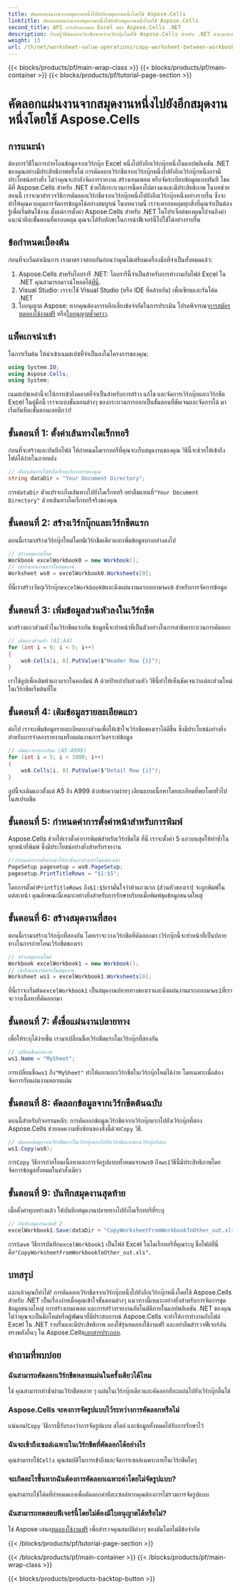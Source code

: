 ```yaml
---
title: คัดลอกแผ่นงานจากสมุดงานหนึ่งไปยังอีกสมุดงานหนึ่งโดยใช้ Aspose.Cells
linktitle: คัดลอกแผ่นงานจากสมุดงานหนึ่งไปยังอีกสมุดงานหนึ่งโดยใช้ Aspose.Cells
second_title: API การประมวลผล Excel ของ Aspose.Cells .NET
description: เรียนรู้วิธีคัดลอกเวิร์กชีตระหว่างเวิร์กบุ๊กโดยใช้ Aspose.Cells สำหรับ .NET คำแนะนำทีละขั้นตอนนี้ประกอบด้วยข้อกำหนดเบื้องต้น ตัวอย่างโค้ด และคำถามที่พบบ่อย
weight: 13
url: /th/net/worksheet-value-operations/copy-worksheet-between-workbooks/
---
```


{{< blocks/products/pf/main-wrap-class >}}
{{< blocks/products/pf/main-container >}}
{{< blocks/products/pf/tutorial-page-section >}}

# คัดลอกแผ่นงานจากสมุดงานหนึ่งไปยังอีกสมุดงานหนึ่งโดยใช้ Aspose.Cells

## การแนะนำ
ต้องการวิธีในการถ่ายโอนข้อมูลจากเวิร์กบุ๊ก Excel หนึ่งไปยังอีกเวิร์กบุ๊กหนึ่งในแอปพลิเคชัน .NET ของคุณอย่างมีประสิทธิภาพหรือไม่ การคัดลอกเวิร์กชีตจากเวิร์กบุ๊กหนึ่งไปยังอีกเวิร์กบุ๊กหนึ่งอาจมีประโยชน์อย่างยิ่ง ไม่ว่าคุณจะกำลังจัดการรายงาน สร้างเทมเพลต หรือจัดระเบียบข้อมูลแบบทันที โชคดีที่ Aspose.Cells สำหรับ .NET ช่วยให้กระบวนการนี้ตรงไปตรงมาและมีประสิทธิภาพ ในบทช่วยสอนนี้ เราจะมาสำรวจวิธีการคัดลอกเวิร์กชีตจากเวิร์กบุ๊กหนึ่งไปยังอีกเวิร์กบุ๊กหนึ่งอย่างราบรื่น ซึ่งจะทำให้คุณควบคุมการจัดการข้อมูลได้อย่างสมบูรณ์
ในบทความนี้ เราจะครอบคลุมทุกสิ่งที่คุณจำเป็นต้องรู้เพื่อเริ่มต้นใช้งาน ตั้งแต่การตั้งค่า Aspose.Cells สำหรับ .NET ในโปรเจ็กต์ของคุณไปจนถึงคำแนะนำทีละขั้นตอนที่ครอบคลุม คุณจะได้รับทักษะในการนำฟีเจอร์นี้ไปใช้ได้อย่างราบรื่น
## ข้อกำหนดเบื้องต้น
ก่อนที่จะเริ่มดำเนินการ เรามาตรวจสอบกันก่อนว่าคุณได้เตรียมเครื่องมือที่จำเป็นทั้งหมดแล้ว:
1.  Aspose.Cells สำหรับไลบรารี .NET: ไลบรารีนี้จำเป็นสำหรับการทำงานกับไฟล์ Excel ใน .NET คุณสามารถดาวน์โหลดได้[ที่นี่](https://releases.aspose.com/cells/net/).
2. Visual Studio: เราจะใช้ Visual Studio (หรือ IDE ที่คล้ายกัน) เพื่อเขียนและรันโค้ด .NET
3.  ใบอนุญาต Aspose: หากคุณต้องการหลีกเลี่ยงข้อจำกัดในการประเมิน โปรดพิจารณา[การสมัครทดลองใช้งานฟรี](https://releases.aspose.com/) หรือ[ใบอนุญาตชั่วคราว](https://purchase.aspose.com/temporary-license/).
## แพ็คเกจนำเข้า
ในการเริ่มต้น ให้นำเข้าเนมสเปซที่จำเป็นลงในโครงการของคุณ:
```csharp
using System.IO;
using Aspose.Cells;
using System;
```
เนมสเปซเหล่านี้จะให้การเข้าถึงคลาสที่จำเป็นสำหรับการสร้าง แก้ไข และจัดการเวิร์กบุ๊กและเวิร์กชีต Excel
ในคู่มือนี้ เราจะแบ่งขั้นตอนต่างๆ ของกระบวนการออกเป็นขั้นตอนที่ชัดเจนและจัดการได้ มาเริ่มกันทีละขั้นตอนเลยดีกว่า!
## ขั้นตอนที่ 1: ตั้งค่าเส้นทางไดเร็กทอรี
ก่อนที่จะสร้างและบันทึกไฟล์ ให้กำหนดไดเรกทอรีที่คุณจะเก็บสมุดงานของคุณ วิธีนี้จะช่วยให้เข้าถึงไฟล์ได้ง่ายในภายหลัง
```csharp
// ตั้งค่าเส้นทางไปยังไดเร็กทอรีเอกสารของคุณ
string dataDir = "Your Document Directory";
```
 การ`dataDir` ตัวแปรจะเก็บเส้นทางไปยังไดเร็กทอรี อย่าลืมแทนที่`"Your Document Directory"` ด้วยเส้นทางไดเร็กทอรีจริงของคุณ
## ขั้นตอนที่ 2: สร้างเวิร์กบุ๊กและเวิร์กชีตแรก
ตอนนี้เรามาสร้างเวิร์กบุ๊กใหม่โดยมีเวิร์กชีตเดียวและเพิ่มข้อมูลบางอย่างลงไป
```csharp
// สร้างสมุดงานใหม่
Workbook excelWorkbook0 = new Workbook();
// เข้าถึงแผ่นงานแรกในสมุดงาน
Worksheet ws0 = excelWorkbook0.Worksheets[0];
```
 ที่นี่เราสร้างวัตถุเวิร์กบุ๊ก`excelWorkbook0`และดึงแผ่นงานแรกออกมา`ws0` สำหรับการจัดการข้อมูล
## ขั้นตอนที่ 3: เพิ่มข้อมูลส่วนหัวลงในเวิร์กชีต
มาสร้างแถวส่วนหัวในเวิร์กชีตแรกกัน ข้อมูลนี้จะทำหน้าที่เป็นตัวอย่างในการสาธิตกระบวนการคัดลอก
```csharp
// เติมแถวส่วนหัว (A1:A4)
for (int i = 0; i < 5; i++)
{
    ws0.Cells[i, 0].PutValue($"Header Row {i}");
}
```
เราใช้ลูปเพื่อเติมห้าแถวแรกในคอลัมน์ A ด้วยป้ายกำกับส่วนหัว วิธีนี้ทำให้เห็นชัดเจนว่าแต่ละส่วนใหม่ในเวิร์กชีตเริ่มต้นที่ใด
## ขั้นตอนที่ 4: เติมข้อมูลรายละเอียดแถว
ต่อไป เราจะเพิ่มข้อมูลรายละเอียดบางส่วนเพื่อให้เข้าใจเวิร์กชีตของเราได้ดีขึ้น ซึ่งมีประโยชน์อย่างยิ่งสำหรับการจำลองรายงานหรือแผ่นงานการวิเคราะห์ข้อมูล
```csharp
// เติมแถวรายละเอียด (A5:A999)
for (int i = 5; i < 1000; i++)
{
    ws0.Cells[i, 0].PutValue($"Detail Row {i}");
}
```
ลูปนี้จะเติมแถวตั้งแต่ A5 ถึง A999 ด้วยข้อความง่ายๆ เลียนแบบเนื้อหาโดยละเอียดที่พบโดยทั่วไปในสเปรดชีต
## ขั้นตอนที่ 5: กำหนดค่าการตั้งค่าหน้าสำหรับการพิมพ์
Aspose.Cells ช่วยให้เราตั้งค่าการพิมพ์สำหรับเวิร์กชีตได้ ที่นี่ เราจะตั้งค่า 5 แถวบนสุดให้ทำซ้ำในทุกหน้าที่พิมพ์ ซึ่งมีประโยชน์อย่างยิ่งสำหรับรายงาน
```csharp
//กำหนดค่าการตั้งค่าหน้าให้ทำซ้ำแถวส่วนหัวในแต่ละหน้า
PageSetup pagesetup = ws0.PageSetup;
pagesetup.PrintTitleRows = "$1:$5";
```
 โดยการตั้งค่า`PrintTitleRows` ถึง`$1:$5`เรามั่นใจว่าห้าแถวแรก (ส่วนหัวของเรา) จะถูกพิมพ์ในแต่ละหน้า คุณลักษณะนี้เหมาะอย่างยิ่งสำหรับการรักษาบริบทเมื่อพิมพ์ชุดข้อมูลขนาดใหญ่
## ขั้นตอนที่ 6: สร้างสมุดงานที่สอง
ตอนนี้เรามาสร้างเวิร์กบุ๊กที่สองกัน โดยเราจะวางเวิร์กชีตที่คัดลอกมา เวิร์กบุ๊กนี้จะทำหน้าที่เป็นปลายทางในการถ่ายโอนเวิร์กชีตของเรา
```csharp
// สร้างสมุดงานใหม่
Workbook excelWorkbook1 = new Workbook();
// เข้าถึงแผ่นงานแรกในสมุดงาน
Worksheet ws1 = excelWorkbook1.Worksheets[0];
```
 ที่นี่เราจะเริ่มต้น`excelWorkbook1` เป็นสมุดงานปลายทางของเราและดึงแผ่นงานแรกออกมา`ws1`ที่เราจะวางเนื้อหาที่คัดลอกมา
## ขั้นตอนที่ 7: ตั้งชื่อแผ่นงานปลายทาง
เพื่อให้ระบุได้ง่ายขึ้น เรามาเปลี่ยนชื่อเวิร์กชีตแรกในเวิร์กบุ๊กที่สองกัน
```csharp
// เปลี่ยนชื่อแผ่นงาน
ws1.Name = "MySheet";
```
 การเปลี่ยนชื่อ`ws1` ถึง`"MySheet"` ทำให้แยกแยะเวิร์กชีตในเวิร์กบุ๊กใหม่ได้ง่าย โดยเฉพาะเมื่อต้องจัดการกับแผ่นงานหลายแผ่น
## ขั้นตอนที่ 8: คัดลอกข้อมูลจากเวิร์กชีตต้นฉบับ
ตอนนี้สำหรับกิจกรรมหลัก: การคัดลอกข้อมูลเวิร์กชีตจากเวิร์กบุ๊กแรกไปยังเวิร์กบุ๊กที่สอง Aspose.Cells ช่วยลดความซับซ้อนของสิ่งนี้ด้วย`Copy` วิธี.
```csharp
// คัดลอกข้อมูลจากเวิร์กชีตแรกในเวิร์กบุ๊กแรกไปยังเวิร์กชีตแรกของเวิร์กบุ๊กที่สอง
ws1.Copy(ws0);
```
 การ`Copy` วิธีการถ่ายโอนเนื้อหาและการจัดรูปแบบทั้งหมดจาก`ws0` ถึง`ws1`วิธีนี้มีประสิทธิภาพโดยจัดการข้อมูลทั้งหมดในคำสั่งเดียว
## ขั้นตอนที่ 9: บันทึกสมุดงานสุดท้าย
เมื่อตั้งค่าทุกอย่างแล้ว ให้บันทึกสมุดงานปลายทางไปยังไดเร็กทอรีที่ระบุ
```csharp
// บันทึกสมุดงานเล่มที่ 2
excelWorkbook1.Save(dataDir + "CopyWorksheetFromWorkbookToOther_out.xls");
```
 การ`Save` วิธีการบันทึก`excelWorkbook1` เป็นไฟล์ Excel ในไดเร็กทอรีที่คุณระบุ ชื่อไฟล์ที่นี่คือ`"CopyWorksheetFromWorkbookToOther_out.xls"`.
## บทสรุป
และแล้วคุณก็ทำได้! การคัดลอกเวิร์กชีตจากเวิร์กบุ๊กหนึ่งไปยังอีกเวิร์กบุ๊กหนึ่งโดยใช้ Aspose.Cells สำหรับ .NET เป็นเรื่องง่ายเมื่อคุณเข้าใจขั้นตอนต่างๆ แนวทางนี้เหมาะอย่างยิ่งสำหรับการจัดการชุดข้อมูลขนาดใหญ่ การสร้างเทมเพลต และการสร้างรายงานอัตโนมัติภายในแอปพลิเคชัน .NET ของคุณ
ไม่ว่าคุณจะเป็นมือใหม่หรือผู้พัฒนาที่มีประสบการณ์ Aspose.Cells จะทำให้การทำงานกับไฟล์ Excel ใน .NET ราบรื่นและมีประสิทธิภาพ ลองใช้รุ่นทดลองใช้งานฟรี และอย่าลืมสำรวจฟีเจอร์อันทรงพลังอื่นๆ ใน Aspose.Cells[เอกสารประกอบ](https://reference.aspose.com/cells/net/).
## คำถามที่พบบ่อย
### ฉันสามารถคัดลอกเวิร์กชีตหลายแผ่นในครั้งเดียวได้ไหม  
ใช่ คุณสามารถทำซ้ำผ่านเวิร์กชีตหลาย ๆ แผ่นในเวิร์กบุ๊กเดียวและคัดลอกทีละแผ่นไปยังเวิร์กบุ๊กอื่นได้
### Aspose.Cells จะคงการจัดรูปแบบไว้ระหว่างการคัดลอกหรือไม่  
 แน่นอน!`Copy` วิธีการนี้รับรองว่าการจัดรูปแบบ สไตล์ และข้อมูลทั้งหมดได้รับการรักษาไว้
### ฉันจะเข้าถึงเซลล์เฉพาะในเวิร์กชีตที่คัดลอกได้อย่างไร  
คุณสามารถใช้`Cells` คุณสมบัติในการเข้าถึงและจัดการเซลล์เฉพาะภายในเวิร์กชีตใดๆ
### จะเกิดอะไรขึ้นหากฉันต้องการคัดลอกเฉพาะค่าโดยไม่จัดรูปแบบ?  
คุณสามารถใช้โค้ดที่กำหนดเองเพื่อคัดลอกค่าทีละเซลล์หากคุณต้องการไม่รวมการจัดรูปแบบ
### ฉันสามารถทดสอบฟีเจอร์นี้โดยไม่ต้องมีใบอนุญาตได้หรือไม่?  
 ใช่ Aspose เสนอ[ทดลองใช้งานฟรี](https://releases.aspose.com/) เพื่อสำรวจคุณสมบัติต่างๆ ของมันโดยไม่มีข้อจำกัด

{{< /blocks/products/pf/tutorial-page-section >}}

{{< /blocks/products/pf/main-container >}}
{{< /blocks/products/pf/main-wrap-class >}}

{{< blocks/products/products-backtop-button >}}
